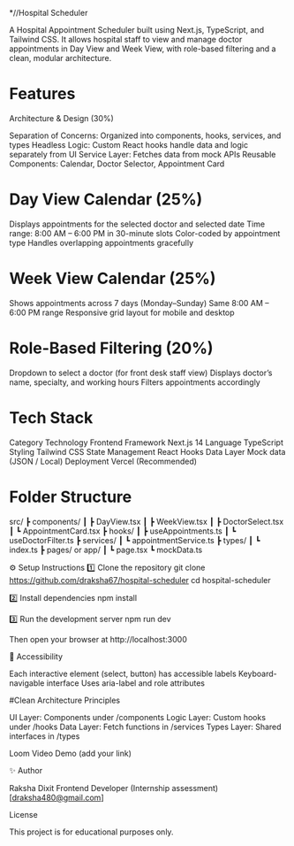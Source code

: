 *//Hospital Scheduler

A Hospital Appointment Scheduler built using Next.js, TypeScript, and Tailwind CSS.
It allows hospital staff to view and manage doctor appointments in Day View and Week View, with role-based filtering and a clean, modular architecture.

# Features
Architecture & Design (30%)

Separation of Concerns: Organized into components, hooks, services, and types
Headless Logic: Custom React hooks handle data and logic separately from UI
Service Layer: Fetches data from mock APIs
Reusable Components: Calendar, Doctor Selector, Appointment Card

# Day View Calendar (25%)

Displays appointments for the selected doctor and selected date
Time range: 8:00 AM – 6:00 PM in 30-minute slots
Color-coded by appointment type
Handles overlapping appointments gracefully

# Week View Calendar (25%)

Shows appointments across 7 days (Monday–Sunday)
Same 8:00 AM – 6:00 PM range
Responsive grid layout for mobile and desktop
# Role-Based Filtering (20%)

Dropdown to select a doctor (for front desk staff view)
Displays doctor’s name, specialty, and working hours
Filters appointments accordingly

# Tech Stack
Category	            Technology
Frontend Framework	    Next.js 14
Language	            TypeScript
Styling	                Tailwind CSS
State Management	    React Hooks
Data Layer	            Mock data (JSON / Local)
Deployment	            Vercel (Recommended)


# Folder Structure
src/
 ┣ components/
 ┃ ┣ DayView.tsx
 ┃ ┣ WeekView.tsx
 ┃ ┣ DoctorSelect.tsx
 ┃ ┗ AppointmentCard.tsx
 ┣ hooks/
 ┃ ┣ useAppointments.ts
 ┃ ┗ useDoctorFilter.ts
 ┣ services/
 ┃ ┗ appointmentService.ts
 ┣ types/
 ┃ ┗ index.ts
 ┣ pages/ or app/
 ┃ ┗ page.tsx
 ┗ mockData.ts

⚙️ Setup Instructions
1️⃣ Clone the repository
git clone https://github.com/draksha67/hospital-scheduler
cd hospital-scheduler

2️⃣ Install dependencies
npm install

3️⃣ Run the development server
npm run dev


Then open your browser at http://localhost:3000

🧠 Accessibility

Each interactive element (select, button) has accessible labels
Keyboard-navigable interface
Uses aria-label and role attributes

#Clean Architecture Principles

UI Layer: Components under /components
Logic Layer: Custom hooks under /hooks
Data Layer: Fetch functions in /services
Types Layer: Shared interfaces in /types

 Loom Video Demo (add your link)


✨ Author

Raksha Dixit
Frontend Developer (Internship assessment)
[draksha480@gmail.com]



License

This project is for educational purposes only.